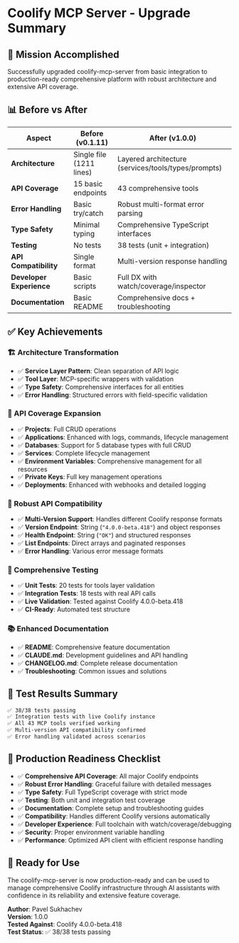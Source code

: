 # Coolify MCP Server - Upgrade Summary

## 🎯 Mission Accomplished

Successfully upgraded coolify-mcp-server from basic integration to production-ready comprehensive platform with robust architecture and extensive API coverage.

## 📊 Before vs After

| Aspect | Before (v0.1.11) | After (v1.0.0) |
|--------|------------------|----------------|
| **Architecture** | Single file (1211 lines) | Layered architecture (services/tools/types/prompts) |
| **API Coverage** | 15 basic endpoints | 43 comprehensive tools |
| **Error Handling** | Basic try/catch | Robust multi-format error parsing |
| **Type Safety** | Minimal typing | Comprehensive TypeScript interfaces |
| **Testing** | No tests | 38 tests (unit + integration) |
| **API Compatibility** | Single format | Multi-version response handling |
| **Developer Experience** | Basic scripts | Full DX with watch/coverage/inspector |
| **Documentation** | Basic README | Comprehensive docs + troubleshooting |

## ✅ Key Achievements

### 🏗️ Architecture Transformation
- ✅ **Service Layer Pattern**: Clean separation of API logic
- ✅ **Tool Layer**: MCP-specific wrappers with validation
- ✅ **Type Safety**: Comprehensive interfaces for all entities
- ✅ **Error Handling**: Structured errors with field-specific validation

### 🚀 API Coverage Expansion
- ✅ **Projects**: Full CRUD operations
- ✅ **Applications**: Enhanced with logs, commands, lifecycle management
- ✅ **Databases**: Support for 5 database types with full CRUD
- ✅ **Services**: Complete lifecycle management
- ✅ **Environment Variables**: Comprehensive management for all resources
- ✅ **Private Keys**: Full key management operations
- ✅ **Deployments**: Enhanced with webhooks and detailed logging

### 🔧 Robust API Compatibility
- ✅ **Multi-Version Support**: Handles different Coolify response formats
- ✅ **Version Endpoint**: String (`"4.0.0-beta.418"`) and object responses
- ✅ **Health Endpoint**: String (`"OK"`) and structured responses
- ✅ **List Endpoints**: Direct arrays and paginated responses
- ✅ **Error Handling**: Various error message formats

### 🧪 Comprehensive Testing
- ✅ **Unit Tests**: 20 tests for tools layer validation
- ✅ **Integration Tests**: 18 tests with real API calls
- ✅ **Live Validation**: Tested against Coolify 4.0.0-beta.418
- ✅ **CI-Ready**: Automated test structure

### 📚 Enhanced Documentation
- ✅ **README**: Comprehensive feature documentation
- ✅ **CLAUDE.md**: Development guidelines and API handling
- ✅ **CHANGELOG.md**: Complete release documentation
- ✅ **Troubleshooting**: Common issues and solutions

## 🎯 Test Results Summary

```bash
✅ 38/38 tests passing
✅ Integration tests with live Coolify instance
✅ All 43 MCP tools verified working
✅ Multi-version API compatibility confirmed
✅ Error handling validated across scenarios
```

## 🌟 Production Readiness Checklist

- ✅ **Comprehensive API Coverage**: All major Coolify endpoints
- ✅ **Robust Error Handling**: Graceful failure with detailed messages
- ✅ **Type Safety**: Full TypeScript coverage with strict mode
- ✅ **Testing**: Both unit and integration test coverage
- ✅ **Documentation**: Complete setup and troubleshooting guides
- ✅ **Compatibility**: Handles different Coolify versions automatically
- ✅ **Developer Experience**: Full toolchain with watch/coverage/debugging
- ✅ **Security**: Proper environment variable handling
- ✅ **Performance**: Optimized API client with efficient response handling

## 🚀 Ready for Use

The coolify-mcp-server is now production-ready and can be used to manage comprehensive Coolify infrastructure through AI assistants with confidence in its reliability and extensive feature coverage.

**Author**: Pavel Sukhachev  
**Version**: 1.0.0  
**Tested Against**: Coolify 4.0.0-beta.418  
**Test Status**: ✅ 38/38 tests passing